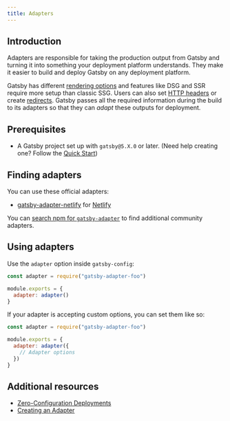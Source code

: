 ```yaml
---
title: Adapters
---
```


## Introduction

Adapters are responsible for taking the production output from Gatsby and turning it into something your deployment platform understands. They make it easier to build and deploy Gatsby on any deployment platform.

Gatsby has different [rendering options](/docs/conceptual/rendering-options/) and features like DSG and SSR require more setup than classic SSG. Users can also set [HTTP headers](/docs/how-to/previews-deploys-hosting/headers/) or create [redirects](/docs/reference/config-files/actions/#createRedirect). Gatsby passes all the required information during the build to its adapters so that they can _adapt_ these outputs for deployment.

## Prerequisites

- A Gatsby project set up with `gatsby@5.X.0` or later. (Need help creating one? Follow the [Quick Start](/docs/quick-start/))

## Finding adapters

You can use these official adapters:

- [gatsby-adapter-netlify](https://github.com/gatsbyjs/gatsby/tree/master/packages/gatsby-adapter-netlify) for [Netlify](https://www.netlify.com/)

You can [search npm for `gatsby-adapter`](https://www.npmjs.com/search?q=gatsby-adapter-) to find additional community adapters.

## Using adapters

Use the `adapter` option inside `gatsby-config`:

```js:title=gatsby-config.js
const adapter = require("gatsby-adapter-foo")

module.exports = {
  adapter: adapter()
}
```

If your adapter is accepting custom options, you can set them like so:

```js:title=gatsby-config.js
const adapter = require("gatsby-adapter-foo")

module.exports = {
  adapter: adapter({
    // Adapter options
  })
}
```

## Additional resources

- [Zero-Configuration Deployments](/docs/how-to/previews-deploys-hosting/zero-configuration-deployments/)
- [Creating an Adapter](/docs/how-to/previews-deploys-hosting/creating-an-adapter/)
